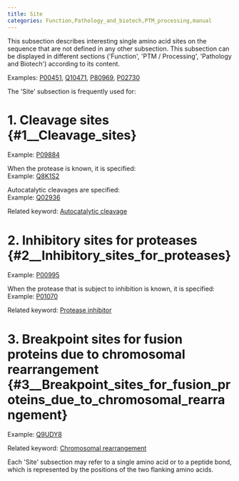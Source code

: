```yaml
---
title: Site
categories: Function,Pathology_and_biotech,PTM_processing,manual
---
```


This subsection describes interesting single amino acid sites on the sequence that are not defined in any other subsection. This subsection can be displayed in different sections ('Function', 'PTM / Processing', 'Pathology and Biotech') according to its content.

Examples: [P00451](https://www.uniprot.org/uniprotkb/P00451), [Q10471](https://www.uniprot.org/uniprotkb/Q10471), [P80969](https://www.uniprot.org/uniprotkb/P80969), [P02730](https://www.uniprot.org/uniprotkb/P02730)

The 'Site' subsection is frequently used for:

# 1. Cleavage sites {\#1\_\_Cleavage\_sites}

Example: [P09884](https://www.uniprot.org/uniprotkb/P09884)

When the protease is known, it is specified:  
Example: [Q8K1S2](https://www.uniprot.org/uniprotkb/Q8K1S2)

Autocatalytic cleavages are specified:  
Example: [Q02936](https://www.uniprot.org/uniprotkb/Q02936)

Related keyword: [Autocatalytic cleavage](https://www.uniprot.org/keywords/68)

# 2. Inhibitory sites for proteases {\#2\_\_Inhibitory\_sites\_for\_proteases}

Example: [P00995](https://www.uniprot.org/uniprotkb/P00995)

When the protease that is subject to inhibition is known, it is specified:  
Example: [P01070](https://www.uniprot.org/uniprotkb/P01070)

Related keyword: [Protease inhibitor](https://www.uniprot.org/keywords/646)

# 3. Breakpoint sites for fusion proteins due to chromosomal rearrangement {\#3\_\_Breakpoint\_sites\_for\_fusion\_proteins\_due\_to\_chromosomal\_rearrangement}

Example: [Q9UDY8](https://www.uniprot.org/uniprotkb/Q9UDY8)

Related keyword: [Chromosomal rearrangement](https://www.uniprot.org/keywords/160)

Each 'Site' subsection may refer to a single amino acid or to a peptide bond, which is represented by the positions of the two flanking amino acids.
